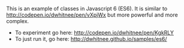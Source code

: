 This is an example of classes in Javascript 6 (ES6).  It is similar to http://codepen.io/dwhitnee/pen/vXpjWx but more powerful and more complex.

* To experiment go here: http://codepen.io/dwhitnee/pen/KgkRLY
* To just run it, go here: http://dwhitnee.github.io/samples/es6/


